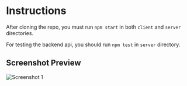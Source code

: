 # Instructions
After cloning the repo, you must run `npm start` in both `client` and `server` directories.

For testing the backend api, you should run `npm test` in `server` directory.

## Screenshot Preview
![Screenshot 1](https://i.imgur.com/JE268mC.png)
